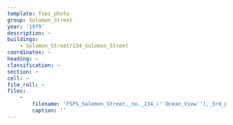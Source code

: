 ```yaml
---
template: fsps_photo
group: Solomon_Street
year: '1979'
description: ~
buildings:
    - Solomon_Street/134_Solomon_Street
coordinates: ~
heading: ~
classification: ~
section: ~
cell: ~
film_roll: ~
files:
    -
        filename: 'FSPS_Solomon_Street,_no._134_(''Ocean_View''),_3rd_photo,_18-4-C_1979.png'
        caption: ''
---
```

